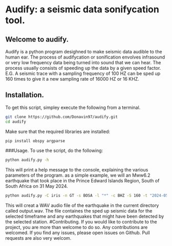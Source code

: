 # Audify: a seismic data sonifycation tool.
## Welcome to audify.
Audify is a python program desighned to make seismic data audible to the human ear.
The process of audifycation or sonification envolves infrasound or very low frequency data being turned into sound that we can hear.
The process usually consists of speeding up the data by a given speed factor.
E.G. A seismic trace with a sampling frequency of 100 HZ can be sped up 160 times to give it a new sampling rate of 16000 HZ or 16 KHZ.
## Installation.
To get this script, simpley execute the following from a terminal.
```bash
git clone https://github.com/Donavin97/audify.git
cd audify
```
Make sure that the required libraries are installed:
```bash
pip install obspy argparse
```
###Usage.
To use the script, do the following:
```bash
python audify.py -h
```
This will print a help message to the console, explaining the various parameters of the program.
as a simple example, we will an Mww6.2 earthquake that took place in the Prince Edward Islands Region, South of South Africa on 31 May 2024.
```bash
python audify.py -C iris -n GT -s BOSA -l "*" -c BHZ -S 160 -t "2024-05-31 15:30~2024-05-31 16:30" -f 0.5 -F 20.0 -o output.wav
```
This will creat a WAV audio file of the earthquake in the current directory called output.wav.
The file containes the sped up seismic data for the selected timeframe and any earthquakes that might have been detected by the selected station.
#Contributing.
If you would like to contribute to the project, you are more than welcome to do so.
Any contributions are welcomed.
If you find any issues, please open issues on Github.
Pull requests are also very welcom.

